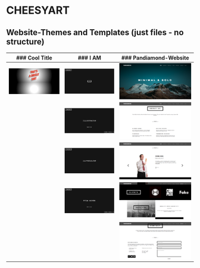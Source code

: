 # CHEESYART
## Website-Themes and Templates (just files - no structure)

|### Cool Title|### I AM|### Pandiamond-Website|
|---|---|---|
|![Cool Title-Alt-Image](/Images/cheesytitle.png)|![I AM-Alt-Image](/Images/i1.png)|![Pandiamond-Website-Alt-Image](/Images/pd1.png)|   |   |
|   |![I AM-Alt-Image](/Images/i3.png)|![Pandiamond-Website-Alt-Image](/Images/pd2.png)|
|   |![I AM-Alt-Image](/Images/i2.png)|![Pandiamond-Website-Alt-Image](/Images/pd3.png)|
|   |![I AM-Alt-Image](/Images/i4.png)|![Pandiamond-Website-Alt-Image](/Images/pd4.png)|
|   |   |![Pandiamond-Website-Alt-Image](/Images/pd5.png)||
